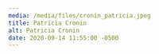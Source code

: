 ```yaml
---
media: /media/files/cronin_patricia.jpeg
title: Patricia Cronin
alt: Patricia Cronin
date: 2020-09-14 11:55:00 -0500
---
```

